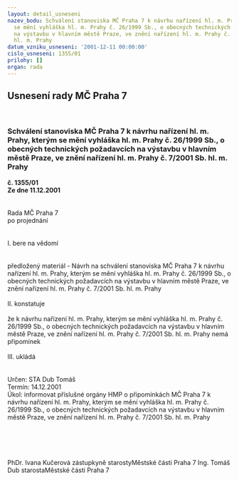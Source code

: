 ```yaml
---
layout: detail_usneseni
nazev_bodu: Schválení stanoviska MČ Praha 7 k návrhu nařízení hl. m. Prahy, kterým
  se mění vyhláška hl. m. Prahy č. 26/1999 Sb., o obecných technických požadavcích
  na výstavbu v hlavním městě Praze, ve znění nařízení hl. m. Prahy č. 7/2001 Sb.
  hl. m. Prahy
datum_vzniku_usneseni: '2001-12-11 00:00:00'
cislo_usneseni: 1355/01
prilohy: []
organ: rada
---
```

<div id="ucUsn_pList" class="usn">
	<span><h2>Usnesení rady MČ Praha 7 </h2>
<br></span><div class="standBody">
<span><h3>Schválení stanoviska MČ Praha 7 k návrhu nařízení hl. m. Prahy, kterým se mění vyhláška hl. m. Prahy č. 26/1999 Sb., o obecných technických požadavcích na výstavbu v hlavním městě Praze, ve znění nařízení hl. m. Prahy č. 7/2001 Sb. hl. m. Prahy</h3></span><div class="center">
		<strong>č. 1355/01</strong><br>
	</div>
<div class="center">
		<strong>Ze dne 11.12.2001</strong><br><br>
	</div>
<br>Rada MČ Praha 7<br>po projednání<br><br><br>I.	bere na vědomí<br><br> <br>předložený materiál - Návrh na schválení stanoviska MČ Praha 7 k návrhu nařízení hl. m. Prahy, kterým se mění vyhláška hl. m. Prahy č. 26/1999 Sb., o obecných technických požadavcích na výstavbu v hlavním městě Praze, ve znění nařízení hl. m. Prahy č. 7/2001 Sb. hl. m. Prahy<br><br>II.	konstatuje<br><br>že k návrhu nařízení hl. m. Prahy, kterým se mění vyhláška hl. m. Prahy č. 26/1999 Sb., o obecných technických požadavcích na výstavbu v hlavním městě Praze, ve znění nařízení hl. m. Prahy č. 7/2001 Sb. hl. m. Prahy nemá připomínek<br><br>III.	ukládá <br><br> <br>Určen:	STA Dub Tomáš<br>Termín: 14.12.2001<br>Úkol:	informovat příslušné orgány HMP o připomínkách MČ Praha 7 k návrhu nařízení hl. m. Prahy, kterým se mění vyhláška hl. m. Prahy č. 26/1999 Sb., o obecných technických požadavcích na výstavbu v hlavním městě Praze, ve znění nařízení hl. m. Prahy č. 7/2001 Sb. hl. m. Prahy<br> <br><br><br> <br>	<br>PhDr. Ivana Kučerová zástupkyně starostyMěstské části Praha 7	Ing. Tomáš Dub starostaMěstské části Praha 7<br>	<br><br>
</div>
</div>